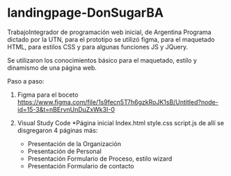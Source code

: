 # landingpage-DonSugarBA
TrabajoIntegrador  de programación web inicial, de Argentina Programa dictado por la UTN, para el prototipo se utilizó figma, para el maquetado HTML, para estilos CSS y para algunas funciones JS y JQuery.

Se utilizaron los conocimientos básico para el maquetado, estilo y dinamismo de una página web.

Paso a paso:
1. Figma para el boceto
   https://www.figma.com/file/1s9fecn5T7h6gzkRoJK1sB/Untitled?node-id=15-3&t=nBErvnUnDuZxWk3I-0

2. Visual Study Code
   *Página inicial
   Index.html
   style.css
   script.js
   de allí se disgregaron 4 páginas más:
   -   Presentación de la Organización
   -   Presentación de Personal
   -   Presentación Formulario de Proceso, estilo wizard
   -   Presentación Formulario de contacto
   
